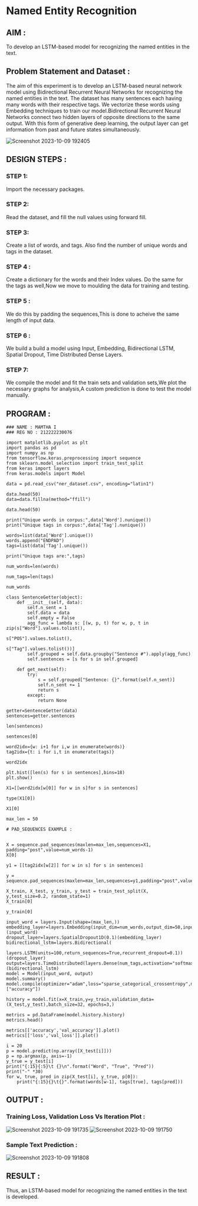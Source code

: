 # Named Entity Recognition

## AIM :

To develop an LSTM-based model for recognizing the named entities in the text.

## Problem Statement and Dataset :
The aim of this experiment is to develop an LSTM-based neural network model using Bidirectional Recurrent Neural Networks for recognizing the named entities in the text. The dataset has many sentences each having many words with their respective tags. We vectorize these words using Embedding techniques to train our model.Bidirectional Recurrent Neural Networks connect two hidden layers of opposite directions to the same output. With this form of generative deep learning, the output layer 
can get information from past and future states simultaneously.


![Screenshot 2023-10-09 192405](https://github.com/Mamthaiyappaprabu/named-entity-recognition/assets/119393563/b4b533ed-698c-4e6e-a497-6e5ef092ba44)

## DESIGN STEPS : 

### STEP 1:
Import the necessary packages.
### STEP 2:
Read the dataset, and fill the null values using forward fill.
### STEP 3:
Create a list of words, and tags. Also find the number of unique words and tags in the dataset.
### STEP 4 :
Create a dictionary for the words and their Index values. Do the same for the tags as well,Now we move to moulding the data for training and testing.
### STEP 5 :
We do this by padding the sequences,This is done to acheive the same length of input data.
### STEP 6 :
We build a build a model using Input, Embedding, Bidirectional LSTM, Spatial Dropout, Time Distributed Dense Layers.

### STEP 7:
We compile the model and fit the train sets and validation sets,We plot the necessary graphs for analysis,A custom prediction is done to test the model manually.

## PROGRAM : 
```
### NAME : MAMTHA I
### REG NO : 212222230076
```
```
import matplotlib.pyplot as plt
import pandas as pd
import numpy as np
from tensorflow.keras.preprocessing import sequence
from sklearn.model_selection import train_test_split
from keras import layers
from keras.models import Model

data = pd.read_csv("ner_dataset.csv", encoding="latin1")

data.head(50)
data=data.fillna(method="ffill")

data.head(50)

print("Unique words in corpus:",data['Word'].nunique())
print("Unique tags in corpus:",data['Tag'].nunique())

words=list(data['Word'].unique())
words.append("ENDPAD")
tags=list(data['Tag'].unique())

print("Unique tags are:",tags)

num_words=len(words)

num_tags=len(tags)

num_words

class SentenceGetter(object):
    def __init__(self, data):
        self.n_sent = 1
        self.data = data
        self.empty = False
        agg_func = lambda s: [(w, p, t) for w, p, t in zip(s["Word"].values.tolist(),
                                                           s["POS"].values.tolist(),
                                                           s["Tag"].values.tolist())]
        self.grouped = self.data.groupby("Sentence #").apply(agg_func)
        self.sentences = [s for s in self.grouped]

    def get_next(self):
        try:
            s = self.grouped["Sentence: {}".format(self.n_sent)]
            self.n_sent += 1
            return s
        except:
            return None

getter=SentenceGetter(data)
sentences=getter.sentences

len(sentences)

sentences[0]

word2idx={w: i+1 for i,w in enumerate(words)}
tag2idx={t: i for i,t in enumerate(tags)}

word2idx

plt.hist([len(s) for s in sentences],bins=18)
plt.show()

X1=[[word2idx[w[0]] for w in s]for s in sentences]

type(X1[0])

X1[0]

max_len = 50

# PAD_SEQUENCES EXAMPLE :


X = sequence.pad_sequences(maxlen=max_len,sequences=X1, padding="post",value=num_words-1)
X[0]

y1 = [[tag2idx[w[2]] for w in s] for s in sentences]

y = sequence.pad_sequences(maxlen=max_len,sequences=y1,padding="post",value=tag2idx["O"])

X_train, X_test, y_train, y_test = train_test_split(X, y,test_size=0.2, random_state=1)
X_train[0]

y_train[0]

input_word = layers.Input(shape=(max_len,))
embedding_layer=layers.Embedding(input_dim=num_words,output_dim=50,input_length=max_len)(input_word)
dropout_layer=layers.SpatialDropout1D(0.1)(embedding_layer)
bidirectional_lstm=layers.Bidirectional(
    layers.LSTM(units=100,return_sequences=True,recurrent_dropout=0.1))(dropout_layer)
output=layers.TimeDistributed(layers.Dense(num_tags,activation="softmax"))(bidirectional_lstm)
model = Model(input_word, output)
model.summary()
model.compile(optimizer="adam",loss="sparse_categorical_crossentropy",metrics=["accuracy"])

history = model.fit(x=X_train,y=y_train,validation_data=(X_test,y_test),batch_size=32, epochs=3,)

metrics = pd.DataFrame(model.history.history)
metrics.head()

metrics[['accuracy','val_accuracy']].plot()
metrics[['loss','val_loss']].plot()

i = 20
p = model.predict(np.array([X_test[i]]))
p = np.argmax(p, axis=-1)
y_true = y_test[i]
print("{:15}{:5}\t {}\n".format("Word", "True", "Pred"))
print("-" *30)
for w, true, pred in zip(X_test[i], y_true, p[0]):
    print("{:15}{}\t{}".format(words[w-1], tags[true], tags[pred]))

```







## OUTPUT :

### Training Loss, Validation Loss Vs Iteration Plot :
![Screenshot 2023-10-09 191735](https://github.com/Mamthaiyappaprabu/named-entity-recognition/assets/119393563/16bbb173-9f90-4280-baea-6a6d9163cf19)
![Screenshot 2023-10-09 191750](https://github.com/Mamthaiyappaprabu/named-entity-recognition/assets/119393563/c3bb34c0-c7a8-4ded-8c56-226bb0513db6)


### Sample Text Prediction : 

![Screenshot 2023-10-09 191808](https://github.com/Mamthaiyappaprabu/named-entity-recognition/assets/119393563/ce3bcf37-e231-4e10-a89d-fd1469f6971c)

## RESULT :
Thus, an LSTM-based model for recognizing the named entities in the text is developed.
